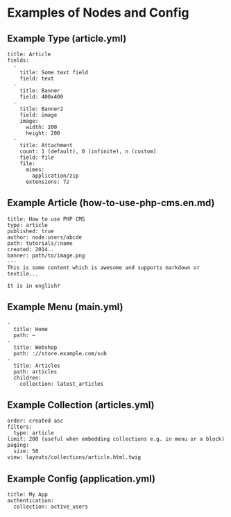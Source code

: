 Examples of Nodes and Config
============================

Example Type (article.yml)
--------------------------

~~~
title: Article
fields:
  -
    title: Some text field
    field: text
  - 
    title: Banner
    field: 400x400
  - 
    title: Banner2
    field: image
    image:
      width: 200
      height: 200
  - 
    title: Attachment
    count: 1 (default), 0 (infinite), n (custom)
    field: file
    file:
      mimes:
        application/zip
      extensions: 7z
~~~

Example Article (how-to-use-php-cms.en.md)
------------------------------------------

~~~
title: How to use PHP CMS
type: article
published: true
author: node:users/abcde
path: tutorials/:name
created: 2014..
banner: path/to/image.png
---
This is some content which is awesome and supports markdown or textile...

It is in english?
~~~

Example Menu (main.yml)
-----------------------

~~~
- 
  title: Home
  path: ~
- 
  title: Webshop
  path: ://store.example.com/sub
- 
  title: Articles
  path: articles
  children:
    collection: latest_articles
~~~

Example Collection (articles.yml)
---------------------------------

~~~
order: created asc
filters:
  type: article
limit: 200 (useful when embedding collections e.g. in menu or a block)
paging:
  size: 50
view: layouts/collections/article.html.twig
~~~

Example Config (application.yml)
--------------------------------

~~~
title: My App
authentication:
  collection: active_users
~~~